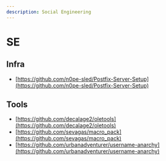 ```yaml
---
description: Social Engineering
---
```


# SE




## Infra

* [https://github.com/n0pe-sled/Postfix-Server-Setup](https://github.com/n0pe-sled/Postfix-Server-Setup)




## Tools

* [https://github.com/decalage2/oletools](https://github.com/decalage2/oletools)
* [https://github.com/sevagas/macro_pack](https://github.com/sevagas/macro_pack)
* [https://github.com/urbanadventurer/username-anarchy](https://github.com/urbanadventurer/username-anarchy)
